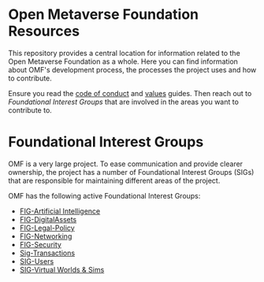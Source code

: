 # Open Metaverse Foundation Resources

This repository provides a central location for information related to the Open Metaverse Foundation as a whole. Here you can find information about OMF's development process, the processes the project uses and how to contribute.

Ensure you read the [code of conduct](CODE-OF-CONDUCT.md) and [values](values.md) guides. Then reach out to *Foundational Interest Groups* that are involved in the areas you want to contribute to.

# Foundational Interest Groups

OMF is a very large project. To ease communication and provide clearer ownership, the project has a number of Foundational Interest Groups (SIGs) that are responsible for maintaining different areas of the project.

OMF has the following active Foundational Interest Groups:
  - [FIG-Artificial Intelligence](https://github.com/Open-MV/fig-AI)
  - [FIG-DigitalAssets](https://github.com/Open-MV/fig-digitalassets)
  - [FIG-Legal-Policy](https://github.com/Open-MV/fig-legal-policy)
  - [FIG-Networking](https://github.com/Open-MV/fig-networking)
  - [FIG-Security](https://github.com/Open-MV/fig-security)
  - [Sig-Transactions](https://github.com/Open-MV/fig-transactions)
  - [SIG-Users](https://github.com/Open-MV/fig-users)
  - [SIG-Virtual Worlds & Sims](https://github.com/Open-MV/fig-virtualworldsim)

